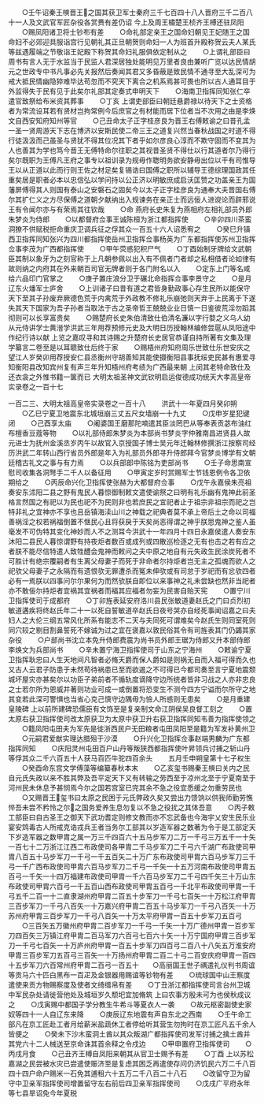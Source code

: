 <!-- { "loadSidebar": true } -->
　　○壬午诏秦王樉晋王之国其获卫军士秦府三千七百四十八人晋府三千二百八十一人及文武官军匠杂役各赏赉有差仍诏  今上及周王橚楚王桢齐王榑还驻凤阳
　　○赐凤阳诸卫将士钞布有差
　　○命礼部定亲王之国命妇朝见王妃随王之国命妇不必郊迎具服诣宫行见朝礼其正旦朝贺则命妇一人为班首升殿称贺云夫人某氏等兹遇履端之节敬诣王妃殿下称贺其命妇礼服俱依定制从之
　　○上谓礼部臣曰周书有言人无于水监当于民监人君深居独处能明见万里者良由兼听广览以达民情胡元之世政专中书凡事必先关报然后奏闻其君又多昏蔽是致民情不通寻至大乱深可为戒大抵民情幽隐猝难毕达苟忽而不究天下离合之机系焉甚可畏也所以古人通耳目于外监得失于民有见于此矣尔礼部其定奏式申明天下
　　○海南卫指挥同知张仁卒遣官致祭给布米资其葬事
　　○丁亥  上谓吏部臣曰朝廷悬爵禄以待天下之士资格者为常流设耳若有贤材岂拘常例今后庶官之有材能而居下位者当不次用之由是李焕文自西安知府知州等官
　　○己丑命太子正字桂彦良为晋王右傅敕谕之曰昔孔孟一圣一贤周游天下志在博济以安斯民使二帝三王之道复兴然当春秋战国之时道不得行徒汲汲而己虽圣与贤犹不得其位况其下者乎如尔彦良心淳而不欺守固而不变其为人也善其为学也笃今晋王无傅特命尔往职之其视昔圣贤不得仕以行其道者尔乃得行矣尔既职为王傅凡王府之事专以祖训录为规毋作聦明务欲安静毋出位以干有司惟导王以从正道以此而行则王佐之材足矣复锡诰曰国傅之职所以辅导王德综理国政其任重矣居是职者必本以忠信弘以学问持以公正济以明敏庶成启沃匡赞之功盖亲王为国藩屏傅得其人则国有泰山之安磐石之固矣今以太子正字桂彦良为通奉大夫晋国右傅尔其扩仁义之方尽保傅之道朝夕献纳出入规谏务在亲正士而远佞人进谠论而辟邪说王有令闻尔亦与有荣焉其往钦哉
　　○命  燕府长史朱复为燕相府左相礼部员外郎朱梦炎为侍郎
　　○以都督府佥事王诚陈桓为浙江都指挥使
　　○辛卯四川茶蛮洞獠不供赋税拒命重庆卫调兵征之俘其众一百五十六人诏悉宥之
　　○癸巳升镇西卫指挥同知张兴为四川都指挥使岳州卫指挥佥事杨英为广东都指挥使苏州卫指挥佥事李茂为广西都指挥使
　　○甲午荧惑犯积尸气
　　○丁酉始制牙牌给文武朝臣其制以象牙为之刻官称于上凡朝参佩以出入有不佩者门者却之私相借者论如律有故则纳之内府其在外来朝百司官无牌者则于各门附名以入
　　○定东上门等名咸给六品印门官掌之
　　○庚子置庄浪分卫于碾北命指挥佥事李景守之
　　○是月辽东火燔军士庐舍
　　○上训诸子曰昔有道之君皆身勤政事心存生民所以能保守天下至其子孙废弃厥德色荒于内禽荒于外政教不修礼乐崩弛则天弃于上民离于下遂失其天下国家为吾子孙者当取法于古之圣帝哲王兢兢业业日慎一日鉴彼荒淫勿蹈其彻则可以长享富贵矣
　　○赐楚府长史朱伯清致仕伯清名濂以字行婺之义乌人幼从元侍讲学士黄溍学洪武三年用荐预修元史及大明日历授翰林编修尝扈从凤阳途中作纪行诗以献  上览之嘉叹寻和其诗赐之升楚府长史居官恭谨自持所著有文集及理学纂言二卷至是以耳聩致仕后终于家
　　○赐梧州府知府周乐世致仕乐世安庆之望江人岁癸卯用荐授安仁县丞衡州守胡善知其能使摄衡阳县事抚绥吏民甚有惠爱寻知衡阳县改知宾州复有声三年升知梧州府考绩为广西最来朝  上闵其老特命致仕及还衣衾之外惟书籍一箧而已
大明太祖圣神文武钦明启运俊德成功统天大孝高皇帝实录卷之一百十七

一百二三、大明太祖高皇帝实录卷之一百十八
　　洪武十一年夏四月癸卯朔
　　○乙巳宁夏卫地震东北城垣崩三丈五尺女墙崩一十九丈
　　○戊申岁星犯键闭
　　○己酉享太庙
　　○阇婆国王磨那陀喃遣其臣淡罔巴从等奉表贡苾布油红布檀香豆蔻等物
　　○以礼部侍郎朱梦炎为本部尚书梦炎字仲雅南昌进贤县人故元进士为抚州金溪丞岁丙午以故官入京授国子博士吴元年迁翰林修撰浙江按察司经历洪武二年转山西行省员外郎是年入为礼部员外郎寻升侍郎拜今官梦炎博学有文朝廷稽古礼文之事与有力焉
　　○以兵部郎中陈铭为吏部尚书
　　○壬子命思南宣慰司收集各洞弩手二千人以备征用
　　○甲寅定岁时赏赐军士节钱恩例令各卫依期给之
　　○丙辰命兴化卫指挥使张赫为大都督府佥事
　　○戊午永嘉侯朱亮祖奏安东沭阳二县之野有鬼民人暮惊御制敕文遣使谕祭之曰明有礼乐幽有鬼神此前圣格言然国之有祀以为民也祀不为民则非也若庶民之宜祀者止于祖宗非祖宗而祀之岂特非礼之宜神亦不享也且岳镇海渎山川之神载之祀典者莫不承上帝后土之命以司福善祸淫之权若祸福倒置不惬民心且将获戾于天矣尚恶得谓之神乎朕思鬼神之鉴人虽毫发不可伪特其变化神妙而人不之测耳今洪武十一年四月十四日永嘉侯遣人奏安东沐阳二县民人暮惊谓野有持夜炬者数百或成列或四散巡检逐之无有也击之若有应之者朕不能尽信特遣人致牲醴会鬼神而敕问之夫中原之地自有元失政生民涂炭死者不可胜计有绝宗覆嗣者有生离父母妻子而死于非命者尔持炬者岂无主之孤魂而欲人之祀欤父母妻子之永隔而有遗恨欤无罪遭杀而冤未伸欤或有司怠于岁祀而有忿欤四者必有一焉朕以四事问尔尔果何为而然欤朕自即位以来事神之礼未尝缺也然非当祀者亦不敢佞尔持炬者宜祸其宜祸者而福其应福者勿妄为民害自贻天宪
　　○置宁川卫指挥使司于成都府
　　○丁卯旌表延安府洛川县民张敏道妻赵氏之门曰贞烈初敏道遘疾将终赵氏年二十一以死自誓敏道卒赵氏日夜号哭亦自经死事闻诏嘉之曰夫妇人之大伦三纲五常风化所系有能志不二天与夫同死可谓难矣今赵氏生则同室死则同穴较之剔目割鼻誓死不嫁诚为过之宜在褒嘉以敦民俗其令有司旌表其门仍蠲其家杂役
　　○户部尚书沈立本免升侍郎费震为尚书员外郎王琚为侍郎又升本部侍郎李焕文为兵部尚书
　　○辛未置宁海卫指挥使司于山东之宁海州
　　○敕谕宁夏卫指挥耿忠曰人生天地间凡智者必脩天爵而保人爵如是则祸无自而入福可得而久也又古人云君子防患于未然苟待祸患已至而欲遏之不可得已今都司奏至言宁夏地震颓城坏屋灾亦甚矣尔以功臣子弟前者不循轨度谪降守边所统者皆非习战之人亦非忠良之士若尔所为恩威并著则功业可成一或倒置将恐变生不测今四方宁谥而尔所守之地其变若此深可警惧也当省心克己慎守边隅毋为憸人所惑则无患矣
　　○是月重建  皇陵碑  上以前所建碑恐儒臣有文饰至是复亲制文命江阴侯吴良督工刻之
　　○置太原右获卫指挥使司改太原获卫为太原中获卫升右获卫指挥同知韦善为指挥使领之
　　○籍凤阳屯田夫为军先是徙浙西民户无田粮者屯田凤阳至是籍为军发补黄州卫
　　○元嗣君爱猷实理达腊殂于沙漠
　　○升兴化卫指挥佥事赵端男麟为广东都指挥同知
　　○庆阳灵州屯田百户山丹等叛狭西都指挥使叶昇领兵讨捕之斩山丹等俘其众二千六百五十人获马百匹牛驼四百余头
　　五月壬申朔皇第十七子权生
　　○癸酉命东宫文学傅藻等编纂春秋本末
　　○乙亥玺书赐秦王樉曰关内之民自元氏失政以来不胜其弊及吾平定天下又有转输之劳西至于凉州北至于宁夏南至于河州民未休息予甚悯焉今尔之国若宫室已完其余不急之役宜悉缓之勿重劳民也
　　○又赐晋王玺书曰太原之民困于元氏弊政久矣又尝出力馈饷以供我师勤劳憔悴吾未尝不矜怜之尔之国务爱养生息勿复以不急之役扰之其体吾意
　　○丙子敕工部臣曰自古圣王之御天下武功耆定则修文教而亦不忘武备也今海宇乂安生民乐业宴安鸩毒古人所戒克诰戎兵王者当务尔工部其以岁造军器之数著为令于是工部定天下岁造军器之数甲胄之属一万三千四百六十五马步军刀二万一千弓三万五千一十矢一百七十二万浙江江西二布政使司各甲胄二千马步军刀二千弓六千湖广布政使司甲胄八百五十马步军刀一千弓一千五百矢二十万广东布政使司甲胄六百马步军刀三千弓一千广西布政使司甲胄六百马步军刀二千弓一千矢一十五万河南布政使司甲胄五百弓一千矢一十四万福建布政使司甲胄一千六百马步军刀二千弓四千矢三十万山东布政使司甲胄六百弓一千五百山西布政使司甲胄五百弓一千北平布政使司甲胄一千弓五千二百一十二直隶湖州府甲胄二百五十步军刀一千弓七百矢一十万松江府甲胄三百步军刀一千弓八百矢一十万嘉兴府甲胄二百五十马步军刀一千弓八百矢一十万苏州府甲胄三百步军刀一千弓八百矢一十万太平府甲胄一百五十步军刀五百弓
　　○三百矢五万徽州府甲胄二百步军刀一千弓一千矢一十万广德州甲胄一百步军刀四百矢三万镇江府甲胄二百马军刀六百弓七百六十矢一十万宁国府甲胄三百步军刀一千弓七百矢一十万庐州府甲胄一百五十步军刀四百弓二百八十八矢五万淮安府甲胄三百步军刀五百弓三百矢一十万扬州府甲胄二百二十弓二百安庆府甲胄一百四十五步军刀六百常州府甲胄二百弓一百五十　　○高丽国王世子禑遣礼仪判书周谊等贡马六十匹白黑布一百疋及金银器用赐谊等钞物有差
　　○琉球国中山王察度遣使来贡方物赐察度及使者文绮缯帛有差
　　○丁丑浙江都指挥使司言台州卫城中军民杂处请徙营他处及城垣岁久颓圯宜加脩筑  上曰农事方殷未可为也侯秋成议之
　　○戊寅赐中都国子学分教生牛希斗等夏衣人一袭
　　○故元枢密副使史家奴等四十一人自辽东来降
　　○庚辰辽东地震有声自东北之西南
　　○壬午命工部凡在京工匠赴工者月给薪米盐蔬休工者停给听其营生勿拘时在京工匠凡五千余人皆便之
　　○癸未下沙木蛮洞土酋以其众叛湖广都指挥使司发军讨捕之擒土酋并其党六十二人械送至京命诛其首余释之令戍边
　　○甲申置府卫指挥使司
　　○丙戌月食
　　○己丑齐王榑自凤阳来朝其从官卫士赐予有差
　　○丁酉  上以苏松嘉湖之民尝被水灾已尝遣使赈济至是复虑其困乏再遣使存问仍济饥民六万二千八百四十四户命户赐米一石免其逋租六十五万二千八百二十八石
　　○改留守卫为留守中卫亲军指挥使司增置留守左右前后四卫亲军指挥使司
　　○戊戌广平府永年等七县旱诏免今年夏税
